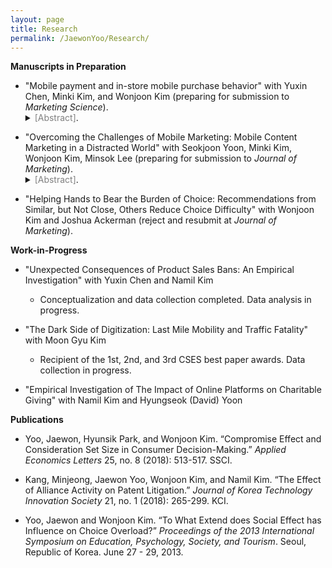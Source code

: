 ```yaml
---
layout: page
title: Research
permalink: /JaewonYoo/Research/
---
```


**Manuscripts in Preparation**

- "Mobile payment and in-store mobile purchase behavior" with Yuxin Chen, Minki Kim, and Wonjoon Kim (preparing for submission to _Marketing Science_). <details><summary><span style="color:gray">[Abstract]</span>.</summary>
A growing number of retailers have enabled in-store mobile purchases, which allow consumers to buy products they see anytime and anywhere in the offline store using their mobile phones. This practice is facilitated by the emerging mobile payment services (e.g., Google Pay, WeChat Pay, or Kakao Pay) that represent a substantial shift in the transaction experience as they require fewer tasks to complete than incumbent payment options such as credit cards. This paper investigates the behavioral consequences of mobile payment adoption in the context of in-store mobile purchase using data from a leading book retailer in Korea with the launch of the most popular mobile payment service in the country during the data period. The results show that the adoption of a mobile payment service not only increases the total spending and purchase frequency of the adopters but also increases their consumption variety. These findings are consistent with the predictions from the transaction cost theory and are supported and further verified by a series of additional empirical analysis. The implications of our results for retailers and consumers are also discussed.
</details>

- "Overcoming the Challenges of Mobile Marketing: Mobile Content Marketing in a Distracted World" with Seokjoon Yoon, Minki Kim, Wonjoon Kim, Minsok Lee (preparing for submission to _Journal of Marketing_). <details><summary><span style="color:gray">[Abstract]</span>.</summary>
Mobile marketing, despite its popularity among marketers, has yet to overcome the persistent challenges of consumer apathy and short attention span, thus resulting in low engagement and conversion. Although mobile content marketing (MCM) has emerged as an alternative solution to such challenges in practice, academic research on the effectiveness and strategies of MCM is still in its infancy. This study aims to investigate the causal impact of MCM on customer engagement and sales. To this end, we conducted a randomized controlled trial in close collaboration with both a book retailer and a large number of publishers. We empirically confirm the effectiveness of MCM by showing that it is capable of increasing both customer engagement (e.g., higher check-in rate) and sales revenue (e.g., higher click-through and sales conversion), but its success is largely determined by the quality of the content being used. Our findings confirm that MCM can backfire if not implemented properly. While informative and entertaining content is consumed more, entertaining content that better sustains readers’ attention can be even more effective.
</details>

- "Helping Hands to Bear the Burden of Choice: Recommendations from Similar, but Not Close, Others Reduce Choice Difficulty" with Wonjoon Kim and Joshua Ackerman (reject and resubmit at _Journal of Marketing_).

**Work-in-Progress**

- "Unexpected Consequences of Product Sales Bans: An Empirical Investigation" with Yuxin Chen and Namil Kim
   - Conceptualization and data collection completed. Data analysis in progress.

- "The Dark Side of Digitization: Last Mile Mobility and Traffic Fatality" with Moon Gyu Kim
   - Recipient of the 1st, 2nd, and 3rd CSES best paper awards. Data collection in progress.

- "Empirical Investigation of The Impact of Online Platforms on Charitable Giving" with Namil Kim and Hyungseok (David) Yoon

**Publications**

- Yoo, Jaewon, Hyunsik Park, and Wonjoon Kim. “Compromise Effect and Consideration Set Size in Consumer Decision-Making.” _Applied Economics Letters_ 25, no. 8 (2018): 513-517. SSCI.

- Kang, Minjeong, Jaewon Yoo, Wonjoon Kim, and Namil Kim. “The Effect of Alliance Activity on Patent Litigation.” _Journal of Korea Technology Innovation Society_ 21, no. 1 (2018): 265-299. KCI.

- Yoo, Jaewon and Wonjoon Kim. “To What Extend does Social Effect has Influence on Choice Overload?” _Proceedings of the 2013 International Symposium on Education, Psychology, Society, and Tourism_. Seoul, Republic of Korea. June 27 - 29, 2013.
